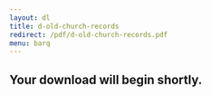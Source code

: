 ```yaml
---
layout: dl
title: d-old-church-records
redirect: /pdf/d-old-church-records.pdf
menu: barq
---
```

## Your download will begin shortly.
